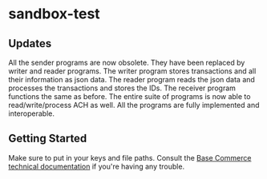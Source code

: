 # sandbox-test
## Updates
All the sender programs are now obsolete. They have been replaced by writer and reader programs.
The writer program stores transactions and all their information as json data. The reader program reads the json
data and processes the transactions and stores the IDs. The receiver program functions the same as before. The entire suite of programs is now able to read/write/process ACH as well. All the programs are fully implemented and interoperable.

## Getting Started
Make sure to put in your keys and file paths.
Consult the [Base Commerce technical documentation](https://confluence.basecommerce.net/bctd) if you're having any trouble.
